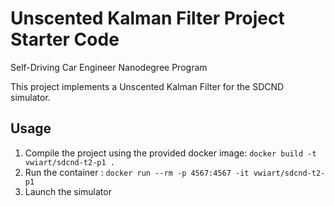 # Unscented Kalman Filter Project Starter Code
Self-Driving Car Engineer Nanodegree Program

This project implements a Unscented Kalman Filter for the SDCND simulator.

## Usage

1. Compile the project using the provided docker image: `docker build -t vwiart/sdcnd-t2-p1 .`
2. Run the container : `docker run --rm -p 4567:4567 -it vwiart/sdcnd-t2-p1`
3. Launch the simulator
